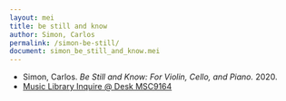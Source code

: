 ```yaml
---
layout: mei
title: be still and know
author: Simon, Carlos
permalink: /simon-be-still/
document: simon_be_still_and_know.mei
---
```


- Simon, Carlos. *Be Still and Know: For Violin, Cello, and Piano.* 2020.
- <a href="https://tufts-primo.hosted.exlibrisgroup.com/permalink/f/bnf7qa/01TUN_ALMA21278577940003851" target="_blank">Music Library Inquire @ Desk MSC9164</a>
